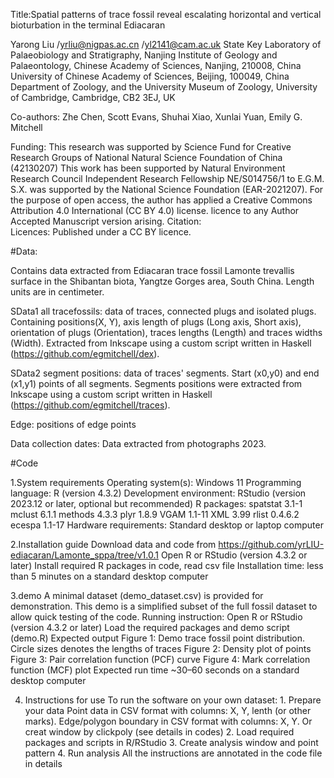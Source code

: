 Title:Spatial patterns of trace fossil reveal escalating horizontal and vertical bioturbation in the terminal Ediacaran

Yarong Liu /yrliu@nigpas.ac.cn /yl2141@cam.ac.uk
State Key Laboratory of Palaeobiology and Stratigraphy, Nanjing Institute of Geology and Palaeontology, Chinese Academy of Sciences, Nanjing, 210008, China
University of Chinese Academy of Sciences, Beijing, 100049, China
Department of Zoology, and the University Museum of Zoology, University of Cambridge, Cambridge, CB2 3EJ, UK

Co-authors: Zhe Chen, Scott Evans, Shuhai Xiao, Xunlai Yuan, Emily G. Mitchell

Funding:
This research was supported by Science Fund for Creative Research Groups of National Natural Science Foundation of China (42130207)
This work has been supported by Natural Environment Research Council Independent Research Fellowship NE/S014756/1 to E.G.M. 
S.X. was supported by the National Science Foundation (EAR-2021207).
For the purpose of open access, the author has applied a Creative Commons Attribution 4.0 International (CC BY 4.0) license. licence to any Author Accepted Manuscript version arising. 
Citation:  
Licences: Published under a CC BY licence. 

#Data:

Contains data extracted from Ediacaran trace fossil Lamonte trevallis surface in the Shibantan biota, Yangtze Gorges area, South China. Length units are in centimeter. 

SData1 all tracefossils: data of traces, connected plugs and isolated plugs. 
	Containing positions(X, Y), axis length of plugs (Long axis, Short axis), orientation of plugs (Orientation), traces lengths (Length) and traces widths (Width). Extracted from Inkscape using a custom script written in Haskell (https://github.com/egmitchell/dex).

SData2 segment positions: data of traces' segments.
	Start (x0,y0) and end (x1,y1) points of all segments.
	Segments positions were extracted from Inkscape using a custom script written in Haskell (https://github.com/egmitchell/traces).  

Edge: positions of edge points

Data collection dates: Data extracted from photographs 2023. 

#Code

1.System requirements
	Operating system(s): Windows 11
	Programming language: R (version 4.3.2)
	Development environment: RStudio (version 2023.12 or later, optional but recommended)
	R packages:
		spatstat 3.1-1
		mclust 6.1.1
		methods 4.3.3
		plyr 1.8.9
		VGAM 1.1-11
		XML 3.99
		rlist 0.4.6.2
		ecespa 1.1-17
  	Hardware requirements:
  		Standard desktop or laptop computer
	
 2.Installation guide
 	Download data and code from https://github.com/yrLIU-ediacaran/Lamonte_sppa/tree/v1.0.1
  	Open R or RStudio (version 4.3.2 or later)
	Install required R packages in code, read csv file 
 	Installation time: less than 5 minutes on a standard desktop computer
  
3.demo
	A minimal dataset (demo_dataset.csv) is provided for demonstration. This demo is a simplified subset of the full fossil dataset to allow quick testing of the code.
	Running instruction:
		Open R or RStudio (version 4.3.2 or later)
		Load the required packages and demo script (demo.R)
	Expected output
		Figure 1: Demo trace fossil point distribution. Circle sizes denotes the lengths of traces
		Figure 2: Density plot of points
		Figure 3: Pair correlation function (PCF) curve
		Figure 4: Mark correlation function (MCF) plot
	 Expected run time
		~30–60 seconds on a standard desktop computer
  
4. Instructions for use
	To run the software on your own dataset:
		1. Prepare your data
			Point data in CSV format with columns: X, Y, lenth (or other marks).
			Edge/polygon boundary in CSV format with columns: X, Y. Or creat window by clickpoly (see details in codes)
   		2. Load required packages and scripts in R/RStudio
	 	3. Create analysis window and point pattern
   		4. Run analysis 
	 	All the instructions are annotated in the code file in details
